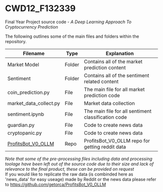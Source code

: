 # CWD12\_F132339
Final Year Project source code - *A Deep Learning Approach To Cryptocurrency Prediction*

The following outlines some of the main files and folders within the repository. 


| Filename | Type       | Explanation                                   |
|----------|------------|-----------------------------------------------|
| Market Model | Folder     | Contains all of the market prediction content  |
| Sentiment | Folder        | Contains all of the sentiment related content |
| coin_prediction.py | File   | The main file for all market prediction code|
| market_data_collect.py | File   | Market data collection|
| sentiment.ipynb | File   | The main file for all sentiment classification code|
| guardian.py | File   | Code to create news data|
| cryptopanic.py | File   | Code to create news data|
| [ProfitsBot_V0_OLLM](https://github.com/getorca/ProfitsBot_V0_OLLM) | Repo   | ProfitsBot_V0_OLLM repo for getting reddit data|


*Note that some of the pre-processing files including data and processing toolage have been left out of the source code due to their size and lack of relevance to the final product, these can be provided on request*  
If you would like to replicate the raw data (is combinded here as 'news_data' for easy useage) made by Reddit or the news data please refer to https://github.com/getorca/ProfitsBot_V0_OLLM
